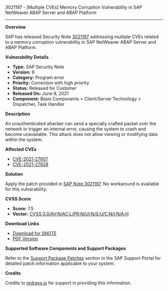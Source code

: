 3021197 - [Multiple CVEs] Memory Corruption Vulnerability in SAP NetWeaver ABAP Server and ABAP Platform

---

**Overview**

SAP has released Security Note [3021197](https://notesdownloads.sap.com/note/0040000000819112021) addressing multiple CVEs related to a memory corruption vulnerability in SAP NetWeaver ABAP Server and ABAP Platform.

**Vulnerability Details**

- **Type:** SAP Security Note
- **Version:** 6
- **Category:** Program error
- **Priority:** Correction with high priority
- **Status:** Released for Customer
- **Released On:** June 8, 2021
- **Component:** Basis Components > Client/Server Technology > Dispatcher, Task Handler

**Description**

An unauthenticated attacker can send a specially crafted packet over the network to trigger an internal error, causing the system to crash and become unavailable. This attack does not allow viewing or modifying data within the system.

**Affected CVEs**

- [CVE-2021-27607](https://cve.mitre.org/cgi-bin/cvename.cgi?name=CVE-2021-27607)
- [CVE-2021-27628](https://cve.mitre.org/cgi-bin/cvename.cgi?name=CVE-2021-27628)

**Solution**

Apply the patch provided in [SAP Note 3021197](https://notesdownloads.sap.com/note/0040000000819112021). No workaround is available for this vulnerability.

**CVSS Score**

- **Score:** 7.5
- **Vector:** [CVSS:3.0/AV:N/AC:L/PR:N/UI:N/S:U/C:N/I:N/A:H](https://www.first.org/cvss/calculator/3.0#CVSS:3.0/AV:N/AC:L/PR:N/UI:N/S:U/C:N/I:N/A:H)

**Download Links**

- [Download for SNOTE](https://notesdownloads.sap.com/note/0040000000819112021)
- [PDF Version](https://userapps.support.sap.com/sap/support/sfm/notes/print/0003021197?language=en-US&token=7A618E8497543A9A5798A570484ACF87)

**Supported Software Components and Support Packages**

Refer to the [Support Package Patches](https://me.sap.com/softwarecenter/template/products/_APP=00200682500000001943&_EVENT=DISPHIER&HEADER=Y&FUNCTIONBAR=N&EVENT=TREE&NE=NAVIGATE&ENR=73555000100200014366&V=MAINT) section in the SAP Support Portal for detailed patch information applicable to your system.

**Credits**

Credits to [redrays.io](https://redrays.io) for support in providing this information.